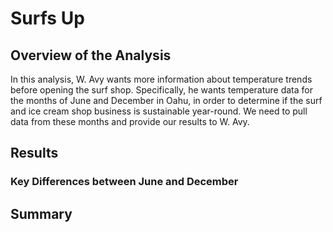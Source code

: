 # Surfs Up

## Overview of the Analysis
In this analysis, W. Avy wants more information about temperature trends before opening the surf shop. Specifically, he wants temperature data for the months of June and December in Oahu, in order to determine if the surf and ice cream shop business is sustainable year-round. We need to pull data from these months and provide our results to W. Avy.

## Results
### Key Differences between June and December


## Summary

